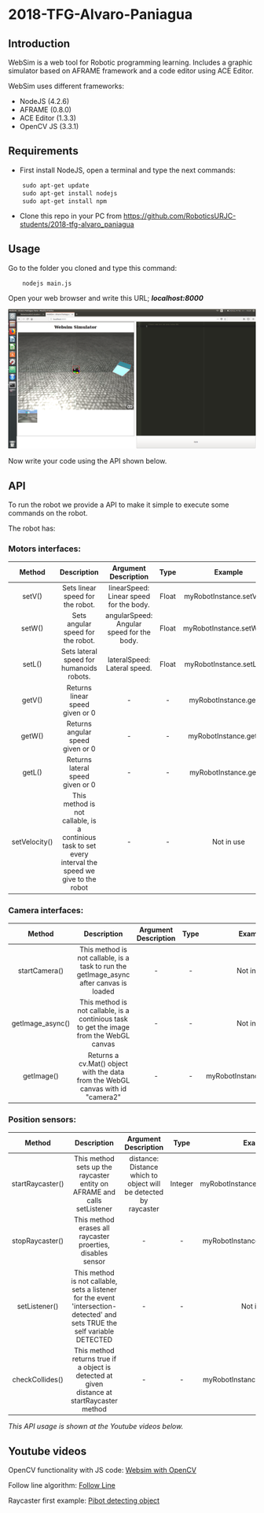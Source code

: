 # 2018-TFG-Alvaro-Paniagua


## Introduction

WebSim is a web tool for Robotic programming learning. Includes a graphic simulator based on AFRAME framework and a code editor
using ACE Editor.

WebSim uses different frameworks:
  - NodeJS (4.2.6)
  - AFRAME (0.8.0)
  - ACE Editor (1.3.3)
  - OpenCV JS (3.3.1)


## Requirements

- First install NodeJS, open a terminal and type the next commands:
~~~
    sudo apt-get update
    sudo apt-get install nodejs
    sudo apt-get install npm
~~~

- Clone this repo in your PC from https://github.com/RoboticsURJC-students/2018-tfg-alvaro_paniagua

## Usage

Go to the folder you cloned and type this command:
~~~
    nodejs main.js
~~~

Open your web browser and write this URL; ***localhost:8000***

![WebSim index page](/docs/websimScreen.png)

Now write your code using the API shown below.

## API

To run the robot we provide a API to make it simple to execute some commands on the robot.

The robot has:

### Motors interfaces:

| Method | Description | Argument Description | Type | Example |
| :----: | :---------: | :------------------: | :--: | :-----: |
| setV(<linearSpeed>) | Sets linear speed for the robot. | linearSpeed: Linear speed for the body. | Float | myRobotInstance.setV(0.4) |
| setW(<angularSpeed>) | Sets angular speed for the robot. | angularSpeed: Angular speed for the body. | Float | myRobotInstance.setW(0.4) |
| setL(<lateralSpeed>) | Sets lateral speed for humanoids robots. | lateralSpeed: Lateral speed. | Float | myRobotInstance.setL(0.7) |
| getV() | Returns linear speed given or 0 | - | - | myRobotInstance.getV() |
| getW() | Returns angular speed given or 0 | - | - | myRobotInstance.getW() |
| getL() | Returns lateral speed given or 0 | - | - | myRobotInstance.getL() |
| setVelocity() | This method is not callable, is a continious task to set every interval the speed we give to the robot | - | - | Not in use |

### Camera interfaces:

| Method | Description | Argument Description | Type | Example |
| :----: | :---------: | :------------------: | :--: | :-----: |
| startCamera() | This method is not callable, is a task to run the getImage_async after canvas is loaded | - | - | Not in use |
| getImage_async() | This method is not callable, is a continious task to get the image from the WebGL canvas | - | - | Not in use |
| getImage() | Returns a cv.Mat() object with the data from the WebGL canvas with id "camera2" | - | - | myRobotInstance.getImage() |

### Position sensors:

| Method | Description | Argument Description | Type | Example |
| :----: | :---------: | :------------------: | :--: | :-----: |
| startRaycaster(<distance>) | This method sets up the raycaster entity on AFRAME and calls setListener | distance: Distance which to object will be detected by raycaster | Integer | myRobotInstance.startRaycaster(1) |
| stopRaycaster() | This method erases all raycaster proerties, disables sensor | - | - | myRobotInstance.stopRaycaster() |
| setListener() | This method is not callable, sets a listener for the event 'intersection-detected' and sets TRUE the self variable DETECTED | - | - | Not in use |
| checkCollides() | This method returns true if a object is detected at given distance at startRaycaster method | - | - | myRobotInstance.checkCollides() |

*This API usage is shown at the Youtube videos below.*

## Youtube videos


OpenCV functionality with JS code: [Websim with OpenCV](https://www.youtube.com/watch?v=7y5X0LIvkik&t=3s)

Follow line algorithm: [Follow Line](https://youtu.be/7vfqN4fS5FU)

Raycaster first example: [Pibot detecting object](https://www.youtube.com/watch?v=OdjiArnrKoY)
